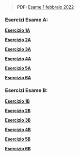 
> **PDF:** [Esame 1 febbraio 2022](/Primo%20Anno/Progettazione%20di%20Sistemi%20Digitali/Esami/2022/2022-02-01-MZ.pdf)

### Esercizi Esame A:
[**Esercizio 1A**](../../../../../../issues/47)

[**Esercizio 2A**](../../../../../../issues/70)

[**Esercizio 3A**](../../../../../../issues/71) 

[**Esercizio 4A**](../../../../../../issues/72)

[**Esercizio 5A**](../../../../../../issues/16)

[**Esercizio 6A**](../../../../../../issues/73)

### Esercizi Esame B:
[**Esercizio 1B**](../../../../../../issues/74)

[**Esercizio 2B**](../../../../../../issues/75)

[**Esercizio 3B**](../../../../../../issues/76) 

[**Esercizio 4B**](../../../../../../issues/77)

[**Esercizio 5B**](../../../../../../issues/79)

[**Esercizio 6B**](../../../../../../issues/78)
